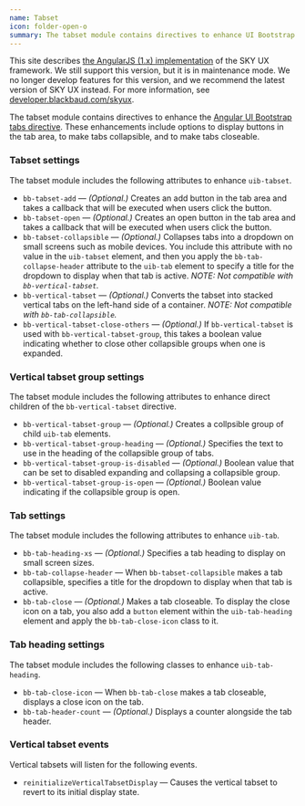 ```yaml
---
name: Tabset
icon: folder-open-o
summary: The tabset module contains directives to enhance UI Bootstrap tabs.
---
```


<bb-alert bb-alert-type="warning">This site describes <a href="https://angularjs.org/">the AngularJS (1.x) implementation</a> of the SKY UX framework. We still support this version, but it is in maintenance mode. We no longer develop features for this version, and we recommend the latest version of SKY UX instead. For more information, see <a href="https://developer.blackbaud.com/skyux">developer.blackbaud.com/skyux</a>.</bb-alert>


The tabset module contains directives to enhance the [Angular UI Bootstrap tabs directive](https://angular-ui.github.io/bootstrap/#/tabs). These enhancements include options to display buttons in the tab area, to make tabs collapsible, and to make tabs closeable.

### Tabset settings ###
The tabset module includes the following attributes to enhance `uib-tabset`.

- `bb-tabset-add` &mdash; *(Optional.)* Creates an add button in the tab area and takes a callback that will be executed when users click the button.
- `bb-tabset-open` &mdash; *(Optional.)* Creates an open button in the tab area and takes a callback that will be executed when users click the button.
- `bb-tabset-collapsible` &mdash; *(Optional.)* Collapses tabs into a dropdown on small screens such as mobile devices. You include this attribute with no value in the `uib-tabset` element, and then you apply the `bb-tab-collapse-header` attribute to the `uib-tab` element to specify a title for the dropdown to display when that tab is active. *NOTE: Not compatible with `bb-vertical-tabset`.*
- `bb-vertical-tabset` &mdash; *(Optional.)* Converts the tabset into stacked vertical tabs on the left-hand side of a container. *NOTE: Not compatible with `bb-tab-collapsible`.*
- `bb-vertical-tabset-close-others` &mdash; *(Optional.)* If `bb-vertical-tabset` is used with `bb-vertical-tabset-group`, this takes a boolean value indicating whether to close other collapsible groups when one is expanded.

### Vertical tabset group settings ###
The tabset module includes the following attributes to enhance direct children of the `bb-vertical-tabset` directive.

- `bb-vertical-tabset-group` &mdash; *(Optional.)* Creates a collpsible group of child `uib-tab` elements.
- `bb-vertical-tabset-group-heading` &mdash; *(Optional.)* Specifies the text to use in the heading of the collapsible group of tabs.
- `bb-vertical-tabset-group-is-disabled` &mdash; *(Optional.)* Boolean value that can be set to disabled expanding and collapsing a collapsible group.
- `bb-vertical-tabset-group-is-open` &mdash; *(Optional.)* Boolean value indicating if the collapsible group is open.

### Tab settings ###
The tabset module includes the following attributes to enhance `uib-tab`.

- `bb-tab-heading-xs` &mdash; *(Optional.)* Specifies a tab heading to display on small screen sizes.
- `bb-tab-collapse-header` &mdash; When `bb-tabset-collapsible` makes a tab collapsible, specifies a title for the dropdown to display when that tab is active.
- `bb-tab-close` &mdash; *(Optional.)* Makes a tab closeable. To display the close icon on a tab, you also add a `button` element within the `uib-tab-heading` element and apply the `bb-tab-close-icon` class to it.

### Tab heading settings ###
The tabset module includes the following classes to enhance `uib-tab-heading`.

- `bb-tab-close-icon` &mdash; When `bb-tab-close` makes a tab closeable, displays a close icon on the tab.
- `bb-tab-header-count` &mdash; *(Optional.)* Displays a counter alongside the tab header.

### Vertical tabset events ###
Vertical tabsets will listen for the following events.

- `reinitializeVerticalTabsetDisplay` &mdash; Causes the vertical tabset to revert to its initial display state.


<!--

### Tabset settings ###

The `bb-tabset-add` attribute creates an add button in the tab area and takes a callback that will be executed when users click the button.

The `bb-tabset-open` attribute creates an open button in the tab area and takes a callback that will be executed when users click the button.

### Collapsing tabs ###

To make tabs collapse into a dropdown on small screens such as mobile devices, use the `bb-tabset-collapsible` attribute on a ui-bootstrap `tabset`.
You must then use the `bb-tab-collapse-header` attribute on your ui-bootstrap `tab` to specify a title for the dropdown that will display when a tab is active.

### Tab settings ###

The `bb-tab-heading-xs` attribute specifies a heading that will appear for a tab on small screen sizes.

### Tab close icon ###

To add a close icon to a tab, add the `bb-tab-close` class to the ui-bootstrap `tab` element, and add an `i` element with the `bb-tab-close-icon` class inside of the ui-bootstrap `tab-heading` directive.

### Tab header count ###

To display a counter alongside the tab header, you can use the `bb-tab-header-count` class.

-->
